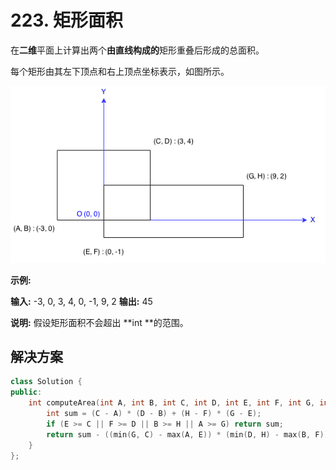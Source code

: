 # 223. 矩形面积

在**二维**平面上计算出两个**由直线构成的**矩形重叠后形成的总面积。

每个矩形由其左下顶点和右上顶点坐标表示，如图所示。

![RectangleArea](img/rectangle_area.png)

**示例:**

**输入:** -3, 0, 3, 4, 0, -1, 9, 2 **输出:** 45

**说明:** 假设矩形面积不会超出 **int **的范围。

## 解决方案

```c++
class Solution {
public:
    int computeArea(int A, int B, int C, int D, int E, int F, int G, int H) {
        int sum = (C - A) * (D - B) + (H - F) * (G - E);
        if (E >= C || F >= D || B >= H || A >= G) return sum;
        return sum - ((min(G, C) - max(A, E)) * (min(D, H) - max(B, F)));
    }
};
```


